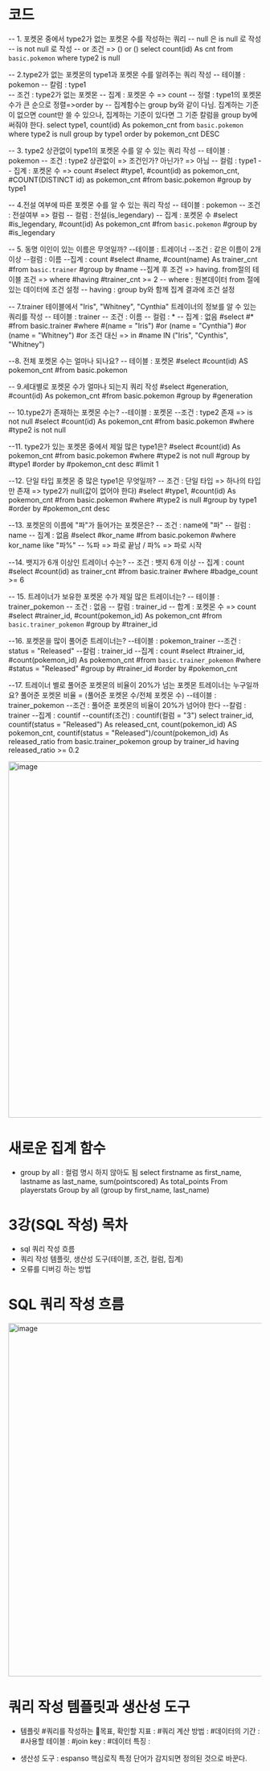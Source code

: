 # 코드
-- 1. 포켓몬 중에서 type2가 없는 포켓몬 수를 작성하는 쿼리
-- null 은 is null 로 작성
-- is not null 로 작성
-- or 조건 => () or ()
select 
count(id) As cnt
from `basic.pokemon`
where 
type2 is null

-- 2.type2가 없는 포켓몬의 type1과 포켓몬 수를 알려주는 쿼리 작성
-- 테이블 : pokemon
-- 칼럼 : type1  
-- 조건 : type2가 없는 포켓몬
-- 집계 : 포켓몬 수 => count
-- 정렬 : type1의 포켓몬 수가 큰 순으로 정렬=>order by
-- 집계함수는 group by와 같이 다님. 집계하는 기준이 없으면 count만 쓸 수 있으나, 집계하는 기준이 있다면 그 기준 칼럼을 group by에 써줘야 한다.
select 
 type1,
 count(id) As pokemon_cnt
from `basic.pokemon`
where 
type2 is null 
group by
type1
order by
pokemon_cnt DESC


-- 3. type2 상관없이 type1의 포켓몬 수를 알 수 있는 쿼리 작성
-- 테이블 : pokemon
-- 조건 : type2 상관없이 => 조건인가? 아닌가? => 아님
-- 컬럼 : type1
-- 집계 : 포켓몬 수 => count
#select
#type1,
#count(id) as pokemon_cnt,
#COUNT(DISTINCT id) as pokemon_cnt
#from basic.pokemon
#group by 
 type1

-- 4.전설 여부에 따른 포켓몬 수를 알 수 있는 쿼리 작성
-- 테이블 : pokemon
-- 조건 : 전설여부 => 컬럼
-- 컬럼 : 전설(is_legendary)
-- 집계 : 포켓몬 수
#select
#is_legendary,
#count(id) As pokemon_cnt
#from `basic.pokemon`
#group by
#is_legendary

-- 5. 동명 이인이 있는 이름은 무엇일까?
--테이블 : 트레이너
--조건 : 같은 이름이 2개 이상
--컬럼 : 이름
--집계 : count
#select
#name, 
#count(name) As trainer_cnt
#from `basic.trainer`
#group by
#name
--집계 후 조건 => having. from절의 테이블 조건 => where
#having 
#trainer_cnt >= 2 
-- where : 원본데이터 from 절에 있는 데이터에 조건 설정
-- having : group by와 함께 집계 결과에 조건 설정

-- 7.trainer 테이블에서 "Iris", "Whitney", "Cynthia" 트레이너의 정보를 알 수 있는 쿼리를 작성
-- 테이블 : trainer 
-- 조건 : 이름 
-- 컬럼 : *
-- 집계 : 없음
#select 
#*
#from basic.trainer
#where
  #(name = "Iris")
  #or (name = "Cynthia")
  #or (name = "Whitney")
  #or 조건 대신 => in
  #name IN ("Iris", "Cynthis", "Whitney")   

--8. 전체 포켓몬 수는 얼마나 되나요?
-- 테이블 : 포켓몬
#select
#count(id) AS pokemon_cnt
#from basic.pokemon

-- 9.세대별로 포켓몬 수가 얼마나 되는지 쿼리 작성
#select
#generation,
#count(id) As pokemon_cnt
#from basic.pokemon
#group by
#generation

-- 10.type2가 존재하는 포켓몬 수는?
--테이블 : 포켓몬
--조건 : type2 존재 => is not null
#select
#count(id) As pokemon_cnt
#from basic.pokemon
#where
#type2 is not null

--11. type2가 있는 포켓몬 중에서 제일 많은 type1은?
#select
#count(id) As pokemon_cnt
#from basic.pokemon
#where
#type2 is not null
#group by
#type1
#order by
#pokemon_cnt desc
#limit 1

--12. 단일 타입 포켓몬 중 많은 type1은 무엇일까?
-- 조건 : 단일 타입 => 하나의 타입만 존재 => type2가 null(값이 없어야 한다)
#select
#type1,
#count(id) As pokemon_cnt
#from basic.pokemon
#where
#type2 is null
#group by type1
#order by 
#pokemon_cnt desc


--13. 포켓몬의 이름에 "파"가 들어가는 포켓몬은?
-- 조건 : name에 "파"
-- 컬럼 : name 
-- 집계 : 없음
#select 
#kor_name
#from basic.pokemon
#where
  kor_name like "파%"
-- %파 => 파로 끝남 / 파% => 파로 시작 

--14. 뱃지가 6개 이상인 트레이너 수는?
-- 조건 : 뱃지 6개 이상
-- 집계 : count
#select
#count(id) as trainer_cnt
#from basic.trainer
#where
#badge_count >= 6

-- 15. 트레이너가 보유한 포켓몬 수가 제일 많은 트레이너는?
-- 테이블 : trainer_pokemon
-- 조건 : 없음
-- 칼럼 : trainer_id
-- 합계 : 포켓몬 수 => count
#select 
#trainer_id,
#count(pokemon_id) As pokemon_cnt
#from `basic.trainer_pokemon`
#group by
#trainer_id

--16. 포켓몬을 많이 풀어준 트레이너는?
--테이블 : pokemon_trainer
--조건 : status = "Released"
--칼럼 : trainer_id
--집계 : count
#select 
#trainer_id,
#count(pokemon_id) As pokemon_cnt
#from `basic.trainer_pokemon`
#where
#status = "Released"
#group by 
#trainer_id
#order by
#pokemon_cnt

--17. 트레이너 별로 풀어준 포켓몬의 비율이 20%가 넘는 포켓몬 트레이너는 누구일까요? 풀어준 포켓몬 비율 = (풀어준 포켓몬 수/전체 포켓몬 수)
--테이블 : trainer_pokemon
--조건 : 풀어준 포켓몬의 비율이 20%가 넘어야 한다
--칼럼 : trainer
--집계 : countif
--countif(조건) : countif(컬럼 = "3")
select 
trainer_id,
countif(status = "Released") As released_cnt,
count(pokemon_id) AS pokemon_cnt,
countif(status = "Released")/count(pokemon_id) As released_ratio
from basic.trainer_pokemon
group by
trainer_id
having 
released_ratio >= 0.2

<img width="708" alt="image" src="https://github.com/user-attachments/assets/92766784-8dc0-4565-85d7-03384774773c">

# 새로운 집계 함수
- group by all : 컬럼 명시 하지 않아도 됨
  select
   firstname as first_name,
   lastname as last_name,
   sum(pointscored) As total_points
  From playerstats
  Group by all
  (group by
   first_name,
   last_name)

# 3강(SQL 작성) 목차
- sql 쿼리 작성 흐름
- 쿼리 작성 템플릿, 생산성 도구(테이블, 조건, 컬럼, 집계)
- 오류를 디버깅 하는 방법

# SQL 쿼리 작성 흐름
<img width="702" alt="image" src="https://github.com/user-attachments/assets/3d0d314a-4548-423b-bd9b-d38b62951c6b">

# 쿼리 작성 템플릿과 생산성 도구 
- 템플릿
  #쿼리를 작성하는 목표, 확인할 지표 :
  #쿼리 계산 방법 :
  #데이터의 기간 :
  #사용할 테이블 :
  #join key :
  #데이터 특징 :

- 생산성 도구 : espanso 핵심로직
   특정 단어가 감지되면 정의된 것으로 바꾼다.
  


